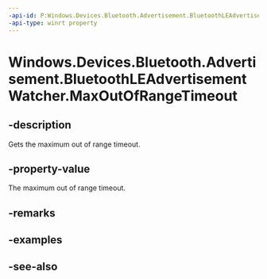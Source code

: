 ----api-id: P:Windows.Devices.Bluetooth.Advertisement.BluetoothLEAdvertisementWatcher.MaxOutOfRangeTimeout
-api-type: winrt property
---<!-- Property syntaxpublic Windows.Foundation.TimeSpan MaxOutOfRangeTimeout { get; }--># Windows.Devices.Bluetooth.Advertisement.BluetoothLEAdvertisementWatcher.MaxOutOfRangeTimeout## -descriptionGets the maximum out of range timeout.## -property-valueThe maximum out of range timeout.## -remarks## -examples## -see-also
